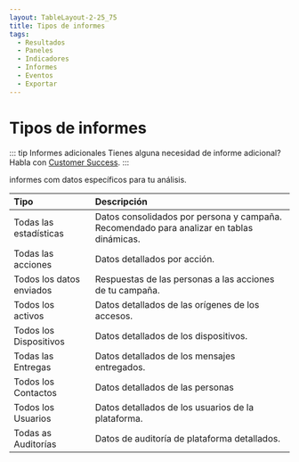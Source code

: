 ```yaml
---
layout: TableLayout-2-25_75
title: Tipos de informes
tags:
  - Resultados
  - Paneles
  - Indicadores
  - Informes
  - Eventos
  - Exportar
---
```


# Tipos de informes

::: tip Informes adicionales
Tienes alguna necesidad de informe adicional?<br>
Habla con [Customer Success](mailto:cs@phishx.io).
:::

informes com datos específicos para tu análisis.

| Tipo                     | Descripción                                                                              |
| :----------------------- | :--------------------------------------------------------------------------------------- |
| Todas las estadísticas   | Datos consolidados por persona y campaña. Recomendado para analizar en tablas dinámicas. |
| Todas las acciones       | Datos detallados por acción.                                                             |
| Todos los datos enviados | Respuestas de las personas a las acciones de tu campaña.                                 |
| Todos los activos        | Datos detallados de las orígenes de los accesos.                                         |
| Todos los Dispositivos   | Datos detallados de los dispositivos.                                                    |
| Todas las Entregas       | Datos detallados de los mensajes entregados.                                             |
| Todos los Contactos      | Datos detallados de las personas                                                         |
| Todos los Usuarios       | Datos detallados de los usuarios de la plataforma.                                       |
| Todas as Auditorías      | Datos de auditoría de plataforma detallados.                                             |
